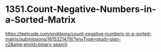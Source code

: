 # 1351.Count-Negative-Numbers-in-a-Sorted-Matrix
https://leetcode.com/problems/count-negative-numbers-in-a-sorted-matrix/submissions/1615321479/?envType=study-plan-v2&amp;envId=binary-search
